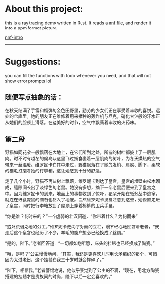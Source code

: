 # About this project:
this is a ray tracing demo written in Rust. It reads a [nnf file](http://paulbourke.net/dataformats/nff/nff1.html), and render it into a ppm format picture. 

[nnf-intro](/NNF.md)

---
# Suggestions:

you can fill the functions with todo whenever you need, and that will not show error prompts lol


## 随便写点抽象的话：
在秋天结满了手雷和榴弹的金色田野里，勤劳的少女们正在享受着丰收的喜悦。远处的仓库里，她的朋友正在维修着用来播种的轰炸机与坦克，硝化甘油般的汗水正从她们的脸颊上滑落。在这美好的时节，空气中飘荡着丰收的火药味。

## 第二段
野猫如同花朵一般飘落在大地上，在它们所到之处，所有的树叶都披上了一层肌肉。时不时有越冬的候鸟从这里飞过捕食裹着一层肌肉的树叶，为冬天燥热的空气带来一丝温暖。维罗妮卡在其中走过，野猫飘落在了她的发梢、肩膀、脚下，柔软的猫毛打磨着她的行李箱，这让她感到十分的舒适。

走了几个小时，野猫不再从树上飘落，维罗妮卡到达了皇宫，皇宫的墙壁由松木砌成，缝隙间长出了淡绿色的老鼠。她没有多想，摘下一朵老鼠后便来到了皇宫之中。因为维罗妮卡的到来，地面上的事物收到了惊吓，花朵开始在蚯蚓丛中逃窜，就连在进食鼹鼠的圆石也钻入了地底。当然维罗妮卡没有注意到这些，她径直走进了皇宫，同时把行李箱放到了屋顶上穿着棉裤的卫兵手里。

“你是谁？何时来的？”一个虚弱的壮汉问道，“你带着什么？为何而来”

“这处荒诞之地的公主，”维罗妮卡走向了对面的立柱，漫不经心地回答着老者，“我走后这个皇宫也经历了不少，羊毛的窗户想必已经换成了丝绸。”

“是的，陛下。”老者回答道，“一切都如您所愿，床头的挂毯也已经换成了陶瓷。”

“哦，是吗？”公主慢慢地问，“其实，我还是更喜欢儿时用长矛编织的那个，可惜因为太过老旧，这个挂毯在我三十岁时就会摔碎了。”

“陛下，相信我，”老者警惕地说，他似乎察觉到了公主的不满，“现在，用北方陶瓷搭建的挂毯才是贵族间的时尚，陛下以后一定会喜欢的。”